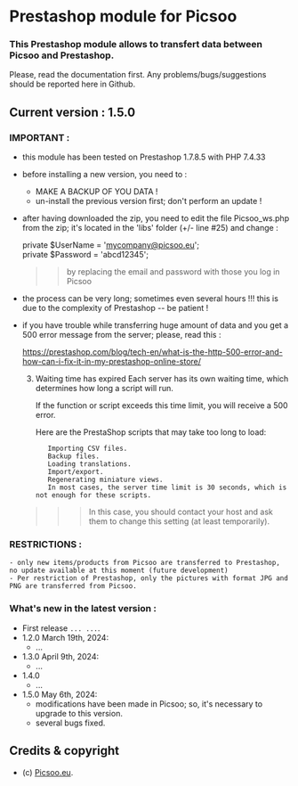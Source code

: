 # Prestashop module for Picsoo

### This Prestashop module allows to transfert data between Picsoo and Prestashop.

Please, read the documentation first. 
Any problems/bugs/suggestions should be reported here in Github.

## Current version : 1.5.0

### IMPORTANT :

- this module has been tested on Prestashop 1.7.8.5 with PHP 7.4.33
- before installing a new version, you need to :
    - MAKE A BACKUP OF YOU DATA !
    - un-install the previous version first; don't perform an update !

- after having downloaded the zip, you need to edit the file Picsoo_ws.php from the zip; it's located in the 'libs' folder (+/- line #25) and change :

    private $UserName  = 'mycompany@picsoo.eu';<br>
    private $Password  = 'abcd12345';

    >> by replacing the email and password with those you log in Picsoo

- the process can be very long; sometimes even several hours !!! this is due to the complexity of Prestashop -- be patient !
  
- if you have trouble while transferring huge amount of data and you get a 500 error message from the server; please, read this :

  https://prestashop.com/blog/tech-en/what-is-the-http-500-error-and-how-can-i-fix-it-in-my-prestashop-online-store/

  3. Waiting time has expired
        Each server has its own waiting time, which determines how long a script will run.

        If the function or script exceeds this time limit, you will receive a 500 error.

        Here are the PrestaShop scripts that may take too long to load:

            Importing CSV files.
            Backup files.
            Loading translations.
            Import/export.
            Regenerating miniature views.
            In most cases, the server time limit is 30 seconds, which is not enough for these scripts.

    >>> In this case, you should contact your host and ask them to change this setting (at least temporarily).

 ### RESTRICTIONS :
    - only new items/products from Picsoo are transferred to Prestashop, no update available at this moment (future development)
    - Per restriction of Prestashop, only the pictures with format JPG and PNG are transferred from Picsoo.

### What's new in the latest version : 

- First release ```... ...```. 
- 1.2.0 March 19th, 2024:
  - ...
- 1.3.0 April 9th, 2024:
  - ...
- 1.4.0 
  - ...
- 1.5.0 May 6th, 2024:
  - modifications have been made in Picsoo; so, it's necessary to upgrade to this version.
  - several bugs fixed.

## Credits & copyright

* (c) [Picsoo.eu](https://picsoo.eu/).

